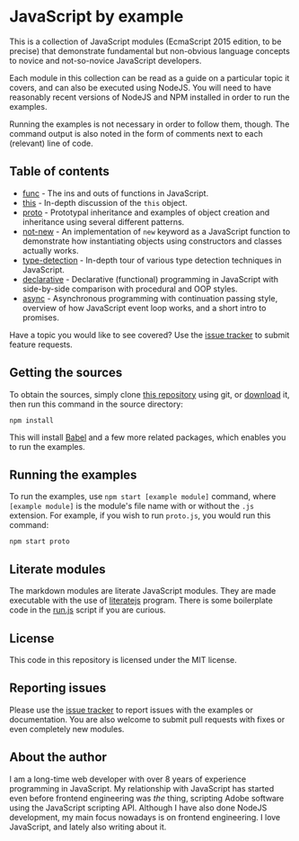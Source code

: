 # JavaScript by example

This is a collection of JavaScript modules (EcmaScript 2015 edition, to be
precise) that demonstrate fundamental but non-obvious language concepts to
novice and not-so-novice JavaScript developers.

Each module in this collection can be read as a guide on a particular topic it
covers, and can also be executed using NodeJS. You will need to have reasonably
recent versions of NodeJS and NPM installed in order to run the examples.

Running the examples is not necessary in order to follow them, though. The
command output is also noted in the form of comments next to each (relevant)
line of code.

## Table of contents

- [func](./func.md) - The ins and outs of functions in JavaScript.
- [this](./this.md) - In-depth discussion of the `this` object.
- [proto](./proto.md) - Prototypal inheritance and examples of object creation
  and inheritance using several different patterns.
- [not-new](./not-new.md) - An implementation of `new` keyword as a JavaScript
  function to demonstrate how instantiating objects using constructors and
  classes actually works.
- [type-detection](./type-detection.md) - In-depth tour of various type
  detection techniques in JavaScript.
- [declarative](./declarative.md) - Declarative (functional) programming in
  JavaScript with side-by-side comparison with procedural and OOP styles.
- [async](./async.md) - Asynchronous programming with continuation passing
  style, overview of how JavaScript event loop works, and a short intro to
  promises.

Have a topic you would like to see covered? Use the [issue tracker](
https://github.com/foxbunny/javascript-by-example/issues) to submit feature
requests.

## Getting the sources

To obtain the sources, simply clone [this repository](
https://github.com/foxbunny/javascript-by-example/) using git, or [download](
https://github.com/foxbunny/javascript-by-example/archive/master.zip) it, then
run this command in the source directory:

    npm install

This will install [Babel](https://babeljs.io/) and a few more related packages,
which enables you to run the examples.

## Running the examples

To run the examples, use `npm start [example module]` command, where `[example
module]` is the module's file name with or without the `.js` extension. For
example, if you wish to run `proto.js`, you would run this command:

    npm start proto

## Literate modules

The markdown modules are literate JavaScript modules. They are made executable
with the use of [literatejs](https://github.com/foxbunny/literatejs) program.
There is some boilerplate code in the [run.js](./run.js) script if you are
curious.

## License

This code in this repository is licensed under the MIT license.

## Reporting issues

Please use the [issue tracker](
https://github.com/foxbunny/javascript-by-example/issues) to report issues with
the examples or documentation. You are also welcome to submit pull requests
with fixes or even completely new modules.

## About the author

I am a long-time web developer with over 8 years of experience programming
in JavaScript. My relationship with JavaScript has started even before frontend
engineering was *the* thing, scripting Adobe software using the JavaScript
scripting API. Although I have also done NodeJS development, my main focus
nowadays is on frontend engineering. I love JavaScript, and lately also writing
about it.
